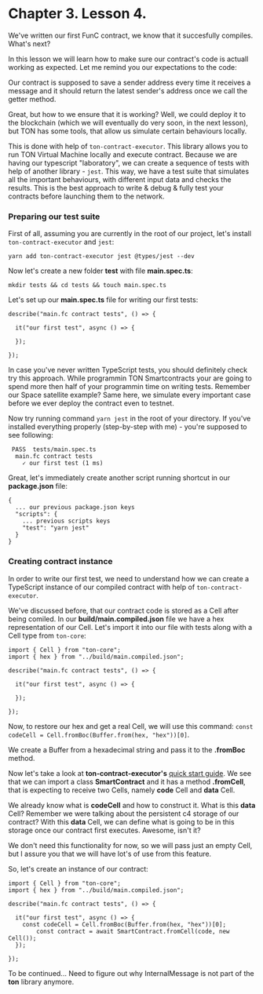 # Chapter 3. Lesson 4.

We've written our first FunC contract, we know that it succesfully compiles. What's next?

In this lesson we will learn how to make sure our contract's code is actuall working as expected. Let me remind you our expectations to the code:

Our contract is supposed to save a sender address every time it receives a message and it should return the latest sender's address once we call the getter method.

Great, but how to we ensure that it is working? Well, we could deploy it to the blockchain (which we will eventually do very soon, in the next lesson), but TON has some tools, that allow us simulate certain behaviours locally.

This is done with help of `ton-contract-executor`. This library allows you to run TON Virtual Machine locally and execute contract. Because we are having our typescript "laboratory", we can create a sequence of tests with help of another library - `jest`. This way, we have a test suite that simulates all the important behaviours, with different input data and checks the results. This is the best approach to write & debug & fully test your contracts before launching them to the network.

### Preparing our test suite

First of all, assuming you are currently in the root of our project, let's install `ton-contract-executor` and `jest`:

```
yarn add ton-contract-executor jest @types/jest --dev
```

Now let's create a new folder **test** with file **main.spec.ts**:

```
mkdir tests && cd tests && touch main.spec.ts
```

Let's set up our **main.spec.ts** file for writing our first tests:

```
describe("main.fc contract tests", () => {

  it("our first test", async () => {

  });

});
```

In case you've never written TypeScript tests, you should definitely check try this approach. While programmin TON Smartcontracts your are going to spend more then half of your programmin time on writing tests. Remember our Space satellite example? Same here, we simulate every important case before we ever deploy the contract even to testnet.

Now try running command `yarn jest` in the root of your directory.
If you've installed everything properly (step-by-step with me) - you're supposed to see following:

```
 PASS  tests/main.spec.ts
  main.fc contract tests
    ✓ our first test (1 ms)
```

Great, let's immediately create another script running shortcut in our **package.json** file:

```
{
  ... our previous package.json keys
  "scripts": {
    ... previous scripts keys
    "test": "yarn jest"
  }
}
```

### Creating contract instance

In order to write our first test, we need to understand how we can create a TypeScript instance of our compiled contract with help of `ton-contract-executor`.

We've discussed before, that our contract code is stored as a Cell after being comiled. In our **build/main.compiled.json** file we have a hex representation of our Cell. Let's import it into our file with tests along with a Cell type from `ton-core`:

```
import { Cell } from "ton-core";
import { hex } from "../build/main.compiled.json";

describe("main.fc contract tests", () => {

  it("our first test", async () => {

  });

});

```

Now, to restore our hex and get a real Cell, we will use this command:
`const codeCell = Cell.fromBoc(Buffer.from(hex, "hex"))[0]`.

We create a Buffer from a hexadecimal string and pass it to the **.fromBoc** method.

Now let's take a look at **ton-contract-executor's** [quick start guide](https://github.com/ton-community/ton-contract-executor). We see that we can import a class **SmartContract** and it has a method **.fromCell**, that is expecting to receive two Cells, namely **code** Cell and **data** Cell.

We already know what is **codeCell** and how to construct it. What is this **data** Cell? Remember we were talking about the persistent c4 storage of our contract? With this **data** Cell, we can define what is going to be in this storage once our contract first executes. Awesome, isn't it?

We don't need this functionality for now, so we will pass just an empty Cell, but I assure you that we will have lot's of use from this feature.

So, let's create an instance of our contract:

```
import { Cell } from "ton-core";
import { hex } from "../build/main.compiled.json";

describe("main.fc contract tests", () => {

  it("our first test", async () => {
 	const codeCell = Cell.fromBoc(Buffer.from(hex, "hex"))[0];
    	const contract = await SmartContract.fromCell(code, new Cell());
  });

});

```

To be continued... Need to figure out why InternalMessage is not part of the **ton** library anymore.
